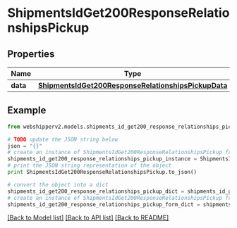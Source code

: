 # ShipmentsIdGet200ResponseRelationshipsPickup


## Properties
Name | Type | Description | Notes
------------ | ------------- | ------------- | -------------
**data** | [**ShipmentsIdGet200ResponseRelationshipsPickupData**](ShipmentsIdGet200ResponseRelationshipsPickupData.md) |  | [optional] 

## Example

```python
from webshipperv2.models.shipments_id_get200_response_relationships_pickup import ShipmentsIdGet200ResponseRelationshipsPickup

# TODO update the JSON string below
json = "{}"
# create an instance of ShipmentsIdGet200ResponseRelationshipsPickup from a JSON string
shipments_id_get200_response_relationships_pickup_instance = ShipmentsIdGet200ResponseRelationshipsPickup.from_json(json)
# print the JSON string representation of the object
print ShipmentsIdGet200ResponseRelationshipsPickup.to_json()

# convert the object into a dict
shipments_id_get200_response_relationships_pickup_dict = shipments_id_get200_response_relationships_pickup_instance.to_dict()
# create an instance of ShipmentsIdGet200ResponseRelationshipsPickup from a dict
shipments_id_get200_response_relationships_pickup_form_dict = shipments_id_get200_response_relationships_pickup.from_dict(shipments_id_get200_response_relationships_pickup_dict)
```
[[Back to Model list]](../README.md#documentation-for-models) [[Back to API list]](../README.md#documentation-for-api-endpoints) [[Back to README]](../README.md)


